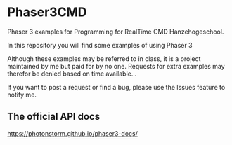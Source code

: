 # Phaser3CMD
Phaser 3 examples for Programming for RealTime CMD Hanzehogeschool.

In this repository you will find some examples of using Phaser 3

Although these examples may be referred to in class, it is a project maintained by me but paid for by no one. Requests for extra examples may therefor be denied based on time available...

If you want to post a request or find a bug, please use the Issues feature to notify me.

## The official API docs
https://photonstorm.github.io/phaser3-docs/